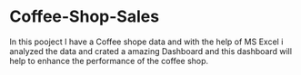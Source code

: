 # Coffee-Shop-Sales
In this pooject I have a Coffee shope data and with the help of MS Excel i analyzed the data and crated a amazing Dashboard and this dashboard will help to enhance the performance of the coffee shop. 
